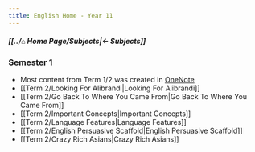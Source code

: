 ```yaml
---
title: English Home - Year 11
---
```


##### [[../⌂ Home Page/Subjects|← Subjects]]

### Semester 1
- Most content from Term 1/2 was created in [OneNote](https://educationwaeduau-my.sharepoint.com/personal/ajay_bisnath_student_education_wa_edu_au/_layouts/OneNote.aspx?id=%2Fpersonal%2Fajay_bisnath_student_education_wa_edu_au%2FDocuments%2F2023%20Notes&wd=target%28Bajay%20Bapproved%20Notes%2FChemistry%20%F0%9F%A7%AA.one%7C44C03AFB-DBA4-40D6-9A57-FB2EBA28539B%2F%29)
- [[Term 2/Looking For Alibrandi|Looking For Alibrandi]]
- [[Term 2/Go Back To Where You Came From|Go Back To Where You Came From]]
- [[Term 2/Important Concepts|Important Concepts]]
- [[Term 2/Language Features|Language Features]]
- [[Term 2/English Persuasive Scaffold|English Persuasive Scaffold]]
- [[Term 2/Crazy Rich Asians|Crazy Rich Asians]]